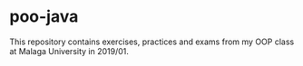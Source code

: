 # poo-java

This repository contains exercises, practices and exams from my OOP class at Malaga University in 2019/01.
